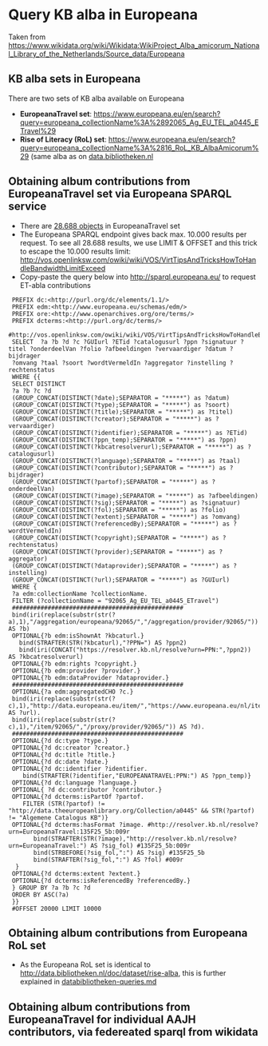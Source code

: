# Query KB alba in Europeana

Taken from https://www.wikidata.org/wiki/Wikidata:WikiProject_Alba_amicorum_National_Library_of_the_Netherlands/Source_data/Europeana

## KB alba sets in Europeana
There are two sets of KB alba available on Europeana
* **EuropeanaTravel set**: https://www.europeana.eu/en/search?query=europeana_collectionName%3A%2892065_Ag_EU_TEL_a0445_ETravel%29 
* **Rise of Literacy (RoL) set**:  https://www.europeana.eu/en/search?query=europeana_collectionName%3A%2816_RoL_KB_AlbaAmicorum%29 (same alba as on [data.bibliotheken.nl](http://data.bibliotheken.nl/doc/dataset/rise-alba)

## Obtaining album contributions from EuropeanaTravel set via Europeana SPARQL service

* There are [28.688 objects](http://sparql.europeana.eu/?default-graph-uri=http%3A%2F%2Fdata.europeana.eu%2F&query=PREFIX+dc%3A%3Chttp%3A%2F%2Fpurl.org%2Fdc%2Felements%2F1.1%2F%3E%0D%0APREFIX+edm%3A%3Chttp%3A%2F%2Fwww.europeana.eu%2Fschemas%2Fedm%2F%3E%0D%0APREFIX+ore%3A%3Chttp%3A%2F%2Fwww.openarchives.org%2Fore%2Fterms%2F%3E%0D%0APREFIX+dcterms%3A%3Chttp%3A%2F%2Fpurl.org%2Fdc%2Fterms%2F%3E%0D%0A%0D%0ASELECT++COUNT%28%3FcollectionName%29+as+%3Fcount+%0D%0A+WHERE+%7B%0D%0A%0D%0A++++++%0D%0A+++%3Fa+edm%3AcollectionName+%3FcollectionName.%0D%0A+++FILTER+%28%3FcollectionName+%3D+%2292065_Ag_EU_TEL_a0445_ETravel%22%29%0D%0A%0D%0A%7D%0D%0A+++%0D%0A+++++++++%0D%0A%0D%0A&format=text%2Fhtml&timeout=0&debug=on ) in EuropeanaTravel set
* The Europeana SPARQL endpoint gives back max. 10.000 results per request. To see all 28.688 results, we use LIMIT & OFFSET and this trick to escape the 10.000 results limit: http://vos.openlinksw.com/owiki/wiki/VOS/VirtTipsAndTricksHowToHandleBandwidthLimitExceed
* Copy-paste the query below into http://sparql.europeana.eu/ to request ET-abla contributions
 
```
 PREFIX dc:<http://purl.org/dc/elements/1.1/>
 PREFIX edm:<http://www.europeana.eu/schemas/edm/>
 PREFIX ore:<http://www.openarchives.org/ore/terms/>
 PREFIX dcterms:<http://purl.org/dc/terms/>
 #http://vos.openlinksw.com/owiki/wiki/VOS/VirtTipsAndTricksHowToHandleBandwidthLimitExceed
 SELECT  ?a ?b ?d ?c ?GUIurl ?ETid ?catalogusurl ?ppn ?signatuur ?titel ?onderdeelVan ?folio ?afbeeldingen ?vervaardiger ?datum ?bijdrager 
 ?omvang ?taal ?soort ?wordtVermeldIn ?aggregator ?instelling ?rechtenstatus
 WHERE {{
 SELECT DISTINCT 
 ?a ?b ?c ?d 
 (GROUP_CONCAT(DISTINCT(?date);SEPARATOR = "*****") as ?datum) 
 (GROUP_CONCAT(DISTINCT(?type);SEPARATOR = "*****") as ?soort)
 (GROUP_CONCAT(DISTINCT(?title);SEPARATOR = "*****") as ?titel) 
 (GROUP_CONCAT(DISTINCT(?creator);SEPARATOR = "*****") as ?vervaardiger)
 (GROUP_CONCAT(DISTINCT(?identifier);SEPARATOR = "*****") as ?ETid) 
 (GROUP_CONCAT(DISTINCT(?ppn_temp);SEPARATOR = "*****") as ?ppn)
 (GROUP_CONCAT(DISTINCT(?kbcatresolverurl);SEPARATOR = "*****") as ?catalogusurl) 
 (GROUP_CONCAT(DISTINCT(?language);SEPARATOR = "*****") as ?taal)
 (GROUP_CONCAT(DISTINCT(?contributor);SEPARATOR = "*****") as ?bijdrager)
 (GROUP_CONCAT(DISTINCT(?partof);SEPARATOR = "*****") as ?onderdeelVan)
 (GROUP_CONCAT(DISTINCT(?image);SEPARATOR = "*****") as ?afbeeldingen)
 (GROUP_CONCAT(DISTINCT(?sig);SEPARATOR = "*****") as ?signatuur)
 (GROUP_CONCAT(DISTINCT(?fol);SEPARATOR = "*****") as ?folio)
 (GROUP_CONCAT(DISTINCT(?extent);SEPARATOR = "*****") as ?omvang)
 (GROUP_CONCAT(DISTINCT(?referencedBy);SEPARATOR = "*****") as ?wordtVermeldIn)
 (GROUP_CONCAT(DISTINCT(?copyright);SEPARATOR = "*****") as ?rechtenstatus)
 (GROUP_CONCAT(DISTINCT(?provider);SEPARATOR = "*****") as ?aggregator)
 (GROUP_CONCAT(DISTINCT(?dataprovider);SEPARATOR = "*****") as ?instelling)
 (GROUP_CONCAT(DISTINCT(?url);SEPARATOR = "*****") as ?GUIurl)
 WHERE {
 ?a edm:collectionName ?collectionName.
 FILTER (?collectionName = "92065_Ag_EU_TEL_a0445_ETravel")
 ################################################
 bind(iri(replace(substr(str(?a),1),"/aggregation/europeana/92065/","/aggregation/provider/92065/")) AS ?b)
 OPTIONAL{?b edm:isShownAt ?kbcaturl.}
   bind(STRAFTER(STR(?kbcaturl),"?PPN=") AS ?ppn2)    
   bind(iri(CONCAT("https://resolver.kb.nl/resolve?urn=PPN:",?ppn2)) AS ?kbcatresolverurl)
 OPTIONAL{?b edm:rights ?copyright.}
 OPTIONAL{?b edm:provider ?provider.}
 OPTIONAL{?b edm:dataProvider ?dataprovider.}
 ################################################
 OPTIONAL{?a edm:aggregatedCHO ?c.}
 bind(iri(replace(substr(str(?c),1),"http://data.europeana.eu/item/","https://www.europeana.eu/nl/item/")) AS ?url).
 bind(iri(replace(substr(str(?c),1),"/item/92065/","/proxy/provider/92065/")) AS ?d).
 ################################################
 OPTIONAL{?d dc:type ?type.}
 OPTIONAL{?d dc:creator ?creator.}
 OPTIONAL{?d dc:title ?title.}
 OPTIONAL{?d dc:date ?date.}
 OPTIONAL{?d dc:identifier ?identifier.
    bind(STRAFTER(?identifier,"EUROPEANATRAVEL:PPN:") AS ?ppn_temp)}
 OPTIONAL{?d dc:language ?language.}
 OPTIONAL{ ?d dc:contributor ?contributor.}
 OPTIONAL{?d dcterms:isPartOf ?partof.
    FILTER (STR(?partof) != "http://data.theeuropeanlibrary.org/Collection/a0445" && STR(?partof) != "Algemene Catalogus KB")}
 OPTIONAL{?d dcterms:hasFormat ?image. #http://resolver.kb.nl/resolve?urn=EuropeanaTravel:135F25_5b:009r
       bind(STRAFTER(STR(?image),"http://resolver.kb.nl/resolve?urn=EuropeanaTravel:") AS ?sig_fol) #135F25_5b:009r
       bind(STRBEFORE(?sig_fol,":") AS ?sig) #135F25_5b
       bind(STRAFTER(?sig_fol,":") AS ?fol) #009r
  }
 OPTIONAL{?d dcterms:extent ?extent.}
 OPTIONAL{?d dcterms:isReferencedBy ?referencedBy.}
 } GROUP BY ?a ?b ?c ?d 
 ORDER BY ASC(?a)
 }}
 #OFFSET 20000 LIMIT 10000
```

## Obtaining album contributions from Europeana RoL set
* As the Europeana RoL set is identical to http://data.bibliotheken.nl/doc/dataset/rise-alba, this is further explained in [databibliotheken-queries.md](databibliotheken-queries.md)

## Obtaining album contributions from EuropeanaTravel for individual AAJH contributors, via federeated sparql from wikidata
